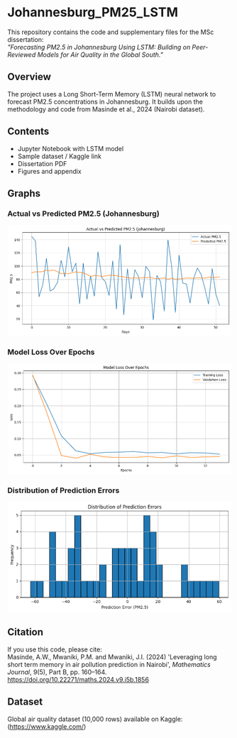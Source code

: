 # Johannesburg_PM25_LSTM

This repository contains the code and supplementary files for the MSc dissertation:  
*"Forecasting PM2.5 in Johannesburg Using LSTM: Building on Peer-Reviewed Models for Air Quality in the Global South."*

## Overview
The project uses a Long Short-Term Memory (LSTM) neural network to forecast PM2.5 concentrations in Johannesburg. It builds upon the methodology and code from Masinde et al., 2024 (Nairobi dataset).

## Contents
- Jupyter Notebook with LSTM model
- Sample dataset / Kaggle link
- Dissertation PDF
- Figures and appendix

## Graphs

### Actual vs Predicted PM2.5 (Johannesburg)
![Actual vs Predicted](Figure1.png)

### Model Loss Over Epochs
![Loss Curve](Figure2.png)

### Distribution of Prediction Errors
![Prediction Errors](Figure3.png)

## Citation
If you use this code, please cite:  
Masinde, A.W., Mwaniki, P.M. and Mwaniki, J.I. (2024) 'Leveraging long short term memory in air pollution prediction in Nairobi', *Mathematics Journal*, 9(5), Part B, pp. 160–164. https://doi.org/10.22271/maths.2024.v9.i5b.1856

## Dataset
Global air quality dataset (10,000 rows) available on Kaggle:  
(https://www.kaggle.com/)
